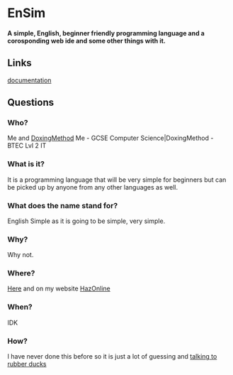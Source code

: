 # EnSim
#### A simple, English, beginner friendly programming language and a corosponding web ide and some other things with it.
## Links
<a href="https://haz001.github.io/EnSim/Documentation.html">documentation</a>
## Questions
### Who?
<a >Me</a> and <a href="https://github.com/DoxingMethod">DoxingMethod</a>
Me - GCSE Computer Science|DoxingMethod - BTEC Lvl 2 IT

### What is it?
It is a programming language that will be very simple for beginners but can be picked up by anyone from any other languages as well.
### What does the name stand for?
English Simple as it is going to be simple, very simple.
### Why?
Why not.
### Where?
<a href="https://haz001.github.io/EnSim/">Here</a> and on my website <a href="http://hazonline.co.uk">HazOnline</a>
### When?
IDK
### How?
I have never done this before so it is just a lot of guessing and <a href="https://rubberduckdebugging.com/">talking to rubber ducks</a>


